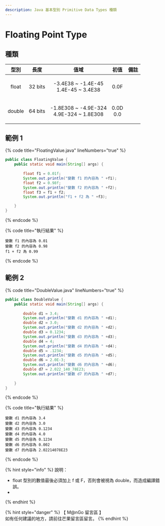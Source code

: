 ```yaml
---
description: Java 基本型別 Primitive Data Types 種類
---
```


# Floating Point Type

## 種類

|   型別   |    長度   |                         值域                        |         初值         |  備註 |
| :----: | :-----: | :-----------------------------------------------: | :----------------: | :-: |
|  float | 32 bits |   <p>-3.4E38 ~ -1.4E-45<br>1.4E-45 ~ 3.4E38</p>   |        0.0F        |     |
| double | 64 bits | <p>-1.8E308 ~ -4.9E-324<br>4.9E-324 ~ 1.8E308</p> | <p>0.0D<br>0.0</p> |     |

## 範例 1

{% code title="FloatingValue.java" lineNumbers="true" %}
```java
public class FloatingValue {
	public static void main(String[] args) {
		
		float f1 = 0.01f;
		System.out.println("變數 f1 的內容為 " +f1);
		float f2 = 0.98f;
		System.out.println("變數 f2 的內容為 " +f2);
		float f3 = f1 + f2;
		System.out.println("f1 + f2 為 " +f3);

	}
}
```
{% endcode %}

{% code title="執行結果" %}
```
變數 f1 的內容為 0.01
變數 f2 的內容為 0.98
f1 + f2 為 0.99
```
{% endcode %}

## 範例 2

{% code title="DoubleValue.java" lineNumbers="true" %}
```java
public class DoubleValue {
	public static void main(String[] args) {
		
		double d1 = 3.4;
		System.out.println("變數 d1 的內容為 " +d1);
		double d2 = 3.0;
		System.out.println("變數 d2 的內容為 " +d2);
		double d3 = 0.1234;
		System.out.println("變數 d3 的內容為 " +d3);
		double d4 = 4;
		System.out.println("變數 d4 的內容為 " +d4);
		double d5 = .1234;
		System.out.println("變數 d5 的內容為 " +d5);
		double d6 = 2.0E-3;
		System.out.println("變數 d6 的內容為 " +d6);
		double d7 = 2.022_140_78E23;
		System.out.println("變數 d7 的內容為 " +d7);
		
	}
}
```
{% endcode %}

{% code title="執行結果" %}
```
變數 d1 的內容為 3.4
變數 d2 的內容為 3.0
變數 d3 的內容為 0.1234
變數 d4 的內容為 4.0
變數 d5 的內容為 0.1234
變數 d6 的內容為 0.002
變數 d7 的內容為 2.02214078E23
```
{% endcode %}

{% hint style="info" %}
說明：

* float 型別的數值最後必須加上 f 或 F，否則會被視為 double，而造成編譯錯誤。
*
{% endhint %}

{% hint style="danger" %}
【 M@nGo 留言區 】\
如有任何建議的地方，請前往芒果留言區留言。
{% endhint %}

